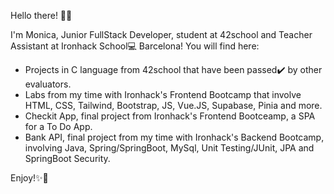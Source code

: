 Hello there! 👩‍💻

I'm Monica, Junior FullStack Developer, student at 42school and Teacher Assistant at Ironhack School💻 Barcelona! 
You will find here:
- Projects in C language from 42school that have been passed✔️ by other evaluators. 
- Labs from my time with Ironhack's Frontend Bootcamp that involve HTML, CSS, Tailwind, Bootstrap, JS, Vue.JS, Supabase, Pinia and more.
- Checkit App, final project from Ironhack's Frontend Bootceamp, a SPA for a To Do App.
- Bank API, final project from my time with Ironhack's Backend Bootcamp, involving Java, Spring/SpringBoot, MySql, Unit Testing/JUnit, JPA and SpringBoot Security.

Enjoy!✨💫
